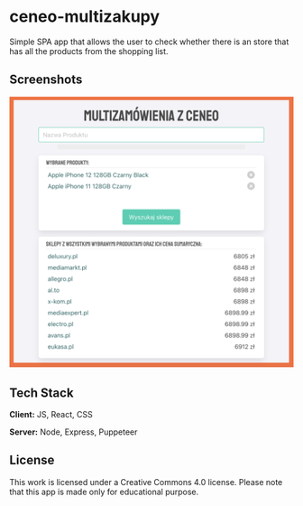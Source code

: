 # ceneo-multizakupy

Simple SPA app that allows the user to check whether there is an store that has all the products from the shopping list.

## Screenshots

![App Screenshot](https://raw.githubusercontent.com/bogk9/ceneo-scraper/main/public/preview.png)

## Tech Stack

**Client:** JS, React, CSS

**Server:** Node, Express, Puppeteer

## License

This work is licensed under a Creative Commons 4.0 license.
Please note that this app is made only for educational purpose.
